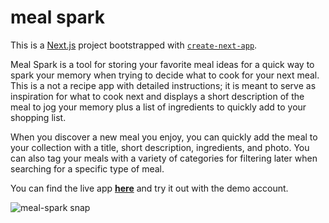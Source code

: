 # meal spark

This is a [Next.js](https://nextjs.org/) project bootstrapped with [`create-next-app`](https://github.com/vercel/next.js/tree/canary/packages/create-next-app).

Meal Spark is a tool for storing your favorite meal ideas for a quick way to spark your memory when trying to decide what to cook for your next meal. This is a not a recipe app with detailed instructions; it is meant to serve as inspiration for what to cook next and displays a short description of the meal to jog your memory plus a list of ingredients to quickly add to your shopping list.

When you discover a new meal you enjoy, you can quickly add the meal to your collection with a title, short description, ingredients, and photo. You can also tag your meals with a variety of categories for filtering later when searching for a specific type of meal.

You can find the live app [**here**](https://meal-spark.vercel.app/) and try it out with the demo account.

![meal-spark snap](https://github.com/burtonmars/meal-spark/assets/34987913/791210f9-a2ad-4d62-9ec0-e4c493136367)
